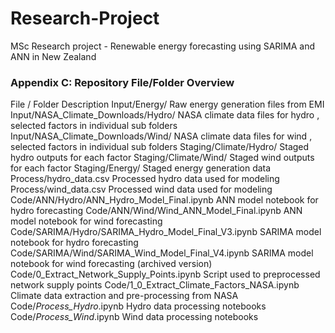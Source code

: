 # Research-Project
MSc Research project - Renewable energy forecasting using SARIMA and ANN in New Zealand 

### Appendix C: Repository File/Folder Overview

File / Folder	Description
Input/Energy/	Raw energy generation files from EMI
Input/NASA_Climate_Downloads/Hydro/	NASA climate data files for hydro , selected factors in individual sub folders
Input/NASA_Climate_Downloads/Wind/	NASA climate data files for wind  , selected factors in individual sub folders
Staging/Climate/Hydro/	Staged hydro outputs for each factor
Staging/Climate/Wind/	Staged wind outputs for each factor
Staging/Energy/	Staged energy generation data
Process/hydro_data.csv	Processed hydro data used for modeling
Process/wind_data.csv	Processed wind data used for modeling
Code/ANN/Hydro/ANN_Hydro_Model_Final.ipynb	ANN model notebook for hydro forecasting
Code/ANN/Wind/Wind_ANN_Model_Final.ipynb	ANN model notebook for wind forecasting
Code/SARIMA/Hydro/SARIMA_Hydro_Model_Final_V3.ipynb	SARIMA model notebook for hydro forecasting
Code/SARIMA/Wind/SARIMA_Wind_Model_Final_V4.ipynb	SARIMA model notebook for wind forecasting (archived version)
Code/0_Extract_Network_Supply_Points.ipynb	Script used to preprocessed network supply points
Code/1_0_Extract_Climate_Factors_NASA.ipynb	Climate data extraction and pre-processing from NASA
Code/*_Process_Hydro_*.ipynb	Hydro data processing notebooks
Code/*_Process_Wind_*.ipynb	Wind data processing notebooks


